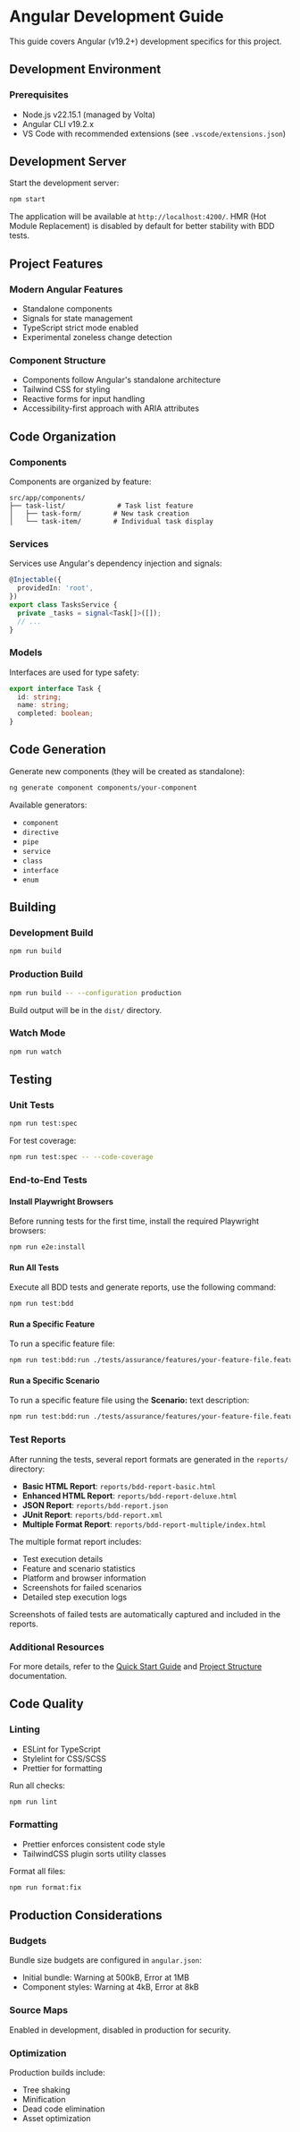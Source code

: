 # Angular Development Guide

This guide covers Angular (v19.2+) development specifics for this project.

## Development Environment

### Prerequisites

- Node.js v22.15.1 (managed by Volta)
- Angular CLI v19.2.x
- VS Code with recommended extensions (see `.vscode/extensions.json`)

## Development Server

Start the development server:

```bash
npm start
```

The application will be available at `http://localhost:4200/`. HMR (Hot Module Replacement) is disabled by default for better stability with BDD tests.

## Project Features

### Modern Angular Features

- Standalone components
- Signals for state management
- TypeScript strict mode enabled
- Experimental zoneless change detection

### Component Structure

- Components follow Angular's standalone architecture
- Tailwind CSS for styling
- Reactive forms for input handling
- Accessibility-first approach with ARIA attributes

## Code Organization

### Components

Components are organized by feature:

```plaintext
src/app/components/
├── task-list/             # Task list feature
│   ├── task-form/        # New task creation
│   └── task-item/        # Individual task display
```

### Services

Services use Angular's dependency injection and signals:

```typescript
@Injectable({
  providedIn: 'root',
})
export class TasksService {
  private _tasks = signal<Task[]>([]);
  // ...
}
```

### Models

Interfaces are used for type safety:

```typescript
export interface Task {
  id: string;
  name: string;
  completed: boolean;
}
```

## Code Generation

Generate new components (they will be created as standalone):

```bash
ng generate component components/your-component
```

Available generators:

- `component`
- `directive`
- `pipe`
- `service`
- `class`
- `interface`
- `enum`

## Building

### Development Build

```bash
npm run build
```

### Production Build

```bash
npm run build -- --configuration production
```

Build output will be in the `dist/` directory.

### Watch Mode

```bash
npm run watch
```

## Testing

### Unit Tests

```bash
npm run test:spec
```

For test coverage:

```bash
npm run test:spec -- --code-coverage
```

### End-to-End Tests

#### Install Playwright Browsers

Before running tests for the first time, install the required Playwright browsers:

```bash
npm run e2e:install
```

#### Run All Tests

Execute all BDD tests and generate reports, use the following command:

```bash
npm run test:bdd
```

#### Run a Specific Feature

To run a specific feature file:

```bash
npm run test:bdd:run ./tests/assurance/features/your-feature-file.feature
```

#### Run a Specific Scenario

To run a specific feature file using the **Scenario:** text description:

```bash
npm run test:bdd:run ./tests/assurance/features/your-feature-file.feature -- --name "Delete an existing task item from the task list"
```

### Test Reports

After running the tests, several report formats are generated in the `reports/` directory:

- **Basic HTML Report**: `reports/bdd-report-basic.html`
- **Enhanced HTML Report**: `reports/bdd-report-deluxe.html`
- **JSON Report**: `reports/bdd-report.json`
- **JUnit Report**: `reports/bdd-report.xml`
- **Multiple Format Report**: `reports/bdd-report-multiple/index.html`

The multiple format report includes:
- Test execution details
- Feature and scenario statistics
- Platform and browser information
- Screenshots for failed scenarios
- Detailed step execution logs

Screenshots of failed tests are automatically captured and included in the reports.

### Additional Resources

For more details, refer to the [Quick Start Guide](./quick-start.md) and [Project Structure](./project-structure.md) documentation.

## Code Quality

### Linting

- ESLint for TypeScript
- Stylelint for CSS/SCSS
- Prettier for formatting

Run all checks:

```bash
npm run lint
```

### Formatting

- Prettier enforces consistent code style
- TailwindCSS plugin sorts utility classes

Format all files:

```bash
npm run format:fix
```

## Production Considerations

### Budgets

Bundle size budgets are configured in `angular.json`:

- Initial bundle: Warning at 500kB, Error at 1MB
- Component styles: Warning at 4kB, Error at 8kB

### Source Maps

Enabled in development, disabled in production for security.

### Optimization

Production builds include:

- Tree shaking
- Minification
- Dead code elimination
- Asset optimization
